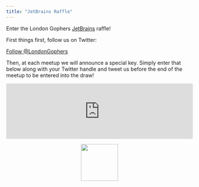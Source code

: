 ```yaml
---
title: "JetBrains Raffle"
---
```


Enter the London Gophers [JetBrains](https://www.jetbrains.com) raffle!

First things first, follow us on Twitter:

<a href="https://twitter.com/LondonGophers?ref_src=twsrc%5Etfw" class="twitter-follow-button" data-show-count="false">Follow @LondonGophers</a><script async src="https://platform.twitter.com/widgets.js" charset="utf-8"></script>

Then, at each meetup we will announce a special key. Simply enter that below along with your Twitter handle and tweet us
before the end of the meetup to be entered into the draw!

<iframe src="https://londongophers.github.io/raffle/?greeting=Hey%20%40LondonGophers%2C%20please%20enter%20me%20into%20the%20%40jetbrains%20raffle!&amp;hashtags=LondonGophers" style="border:0px;width:100%;overflow:hidden"></iframe>

<a href="https://www.jetbrains.com"><img src="/images/jetbrains.png" width="100px" style="display:block; margin-left: auto; margin-right: auto"/></a>
